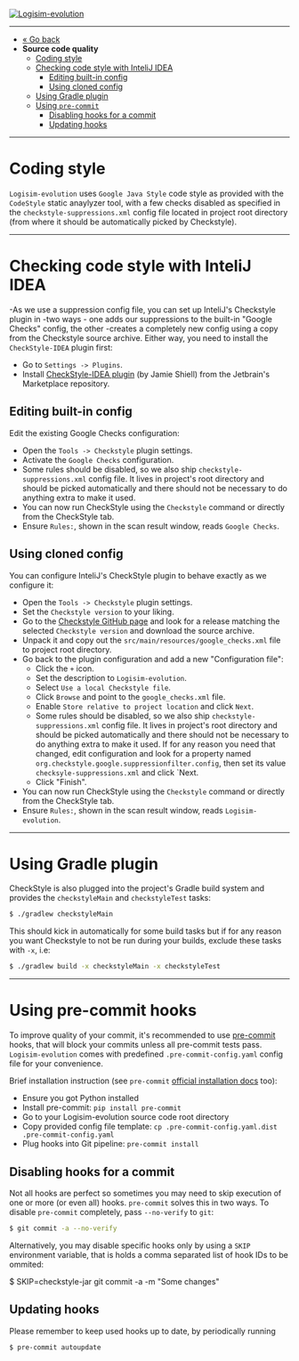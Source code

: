 [![Logisim-evolution](img/logisim-evolution-logo.png)](https://github.com/logisim-evolution/logisim-evolution)

---

* [« Go back](developers.md)
* **Source code quality**
  * [Coding style](#coding-style)
  * [Checking code style with InteliJ IDEA](#checking-code-style-with-intelij-idea)
    * [Editing built-in config](#editing-built-in-config)
    * [Using cloned config](#using-cloned-config)
  * [Using Gradle plugin](#using-gradle-plugin)
  * [Using `pre-commit`](#using-pre-commit-hooks)
    * [Disabling hooks for a commit](#disabling-hooks-for-a-commit)
    * [Updating hooks](#updating-hooks)

---

# Coding style #

`Logisim-evolution` uses `Google Java Style` code style as provided with the `CodeStyle`
static anaylyzer tool, with a few checks disabled as specified in the `checkstyle-suppressions.xml`
config file located in project root directory (from where it should be automatically picked
by Checkstyle).

---

# Checking code style with InteliJ IDEA #

-As we use a suppression config file, you can set up InteliJ's Checkstyle plugin in
-two ways - one adds our suppressions to the built-in "Google Checks" config, the other
-creates a completely new config using a copy from the Checkstyle source archive.
Either way, you need to install the `CheckStyle-IDEA` plugin first:

* Go to `Settings -> Plugins`.
* Install [CheckStyle-IDEA plugin](https://plugins.jetbrains.com/plugin/1065-checkstyle-idea)
  (by Jamie Shiell) from the Jetbrain's Marketplace repository.

## Editing built-in config ##

Edit the existing Google Checks configuration:

* Open the `Tools -> Checkstyle` plugin settings.
* Activate the `Google Checks` configuration.
* Some rules should be disabled, so we also ship `checkstyle-suppressions.xml` config file. It
  lives in project's root directory and should be picked automatically and there should not be
  necessary to do anything extra to make it used.
* You can now run CheckStyle using the `Checkstyle` command or directly from the CheckStyle tab.
* Ensure `Rules:`, shown in the scan result window, reads `Google Checks`.

## Using cloned config ##

You can configure InteliJ's CheckStyle plugin to behave exactly as we configure it:

* Open the `Tools -> Checkstyle` plugin settings.
* Set the `Checkstyle version` to your liking.
* Go to the [Checkstyle GitHub page](https://github.com/checkstyle/checkstyle/releases) and look
  for a release matching the selected `Checkstyle version` and download the source archive.
* Unpack it and copy out the `src/main/resources/google_checks.xml` file to project root directory.
* Go back to the plugin configuration and add a new "Configuration file":
  * Click the `+` icon.
  * Set the description to `Logisim-evolution`.
  * Select `Use a local Checkstyle file`.
  * Click `Browse` and point to the `google_checks.xml` file.
  * Enable `Store relative to project location` and click `Next`.
  * Some rules should be disabled, so we also ship `checkstyle-suppressions.xml` config file. It
    lives in project's root directory and should be picked automatically and there should not be
    necessary to do anything extra to make it used. If for any reason you need that changed, 
    edit configuration and look for a property named `org.checkstyle.google.suppressionfilter.config`,
    then set its value `checksyle-suppressions.xml` and click `Next.
  * Click "Finish".
* You can now run CheckStyle using the `Checkstyle` command or directly from the CheckStyle tab.
* Ensure `Rules:`, shown in the scan result window, reads `Logisim-evolution`.

---

# Using Gradle plugin #

CheckStyle is also plugged into the project's Gradle build system and provides the `checkstyleMain`
and `checkstyleTest` tasks:

```bash
$ ./gradlew checkstyleMain
```

This should kick in automatically for some build tasks but if for any reason you want Checkstyle
to not be run during your builds, exclude these tasks with `-x`, i.e:

```bash
$ ./gradlew build -x checkstyleMain -x checkstyleTest
```

---

# Using pre-commit hooks #

To improve quality of your commit, it's recommended to use [pre-commit](http://pre-commit.com) hooks, that will block
your commits unless all pre-commit tests pass. `Logisim-evolution` comes with predefined `.pre-commit-config.yaml`
config file for your convenience.

Brief installation instruction (see `pre-commit` [official installation docs](https://pre-commit.com/#install) too):

* Ensure you got Python installed
* Install pre-commit: `pip install pre-commit`
* Go to your Logisim-evolution source code root directory
* Copy provided config file template: `cp .pre-commit-config.yaml.dist .pre-commit-config.yaml`
* Plug hooks into Git pipeline: `pre-commit install`

## Disabling hooks for a commit ##

Not all hooks are perfect so sometimes you may need to skip execution of one or more (or even all) hooks.
`pre-commit` solves this in two ways. To disable `pre-commit` completely, pass `--no-verify` to `git`:

```bash
$ git commit -a --no-verify
```

Alternatively, you may disable specific hooks only by using a `SKIP` environment variable, that is holds a comma separated
list of hook IDs to be ommited:

$ SKIP=checkstyle-jar git commit -a -m "Some changes"

## Updating hooks ##

Please remember to keep used hooks up to date, by periodically running

```bash
$ pre-commit autoupdate
```
